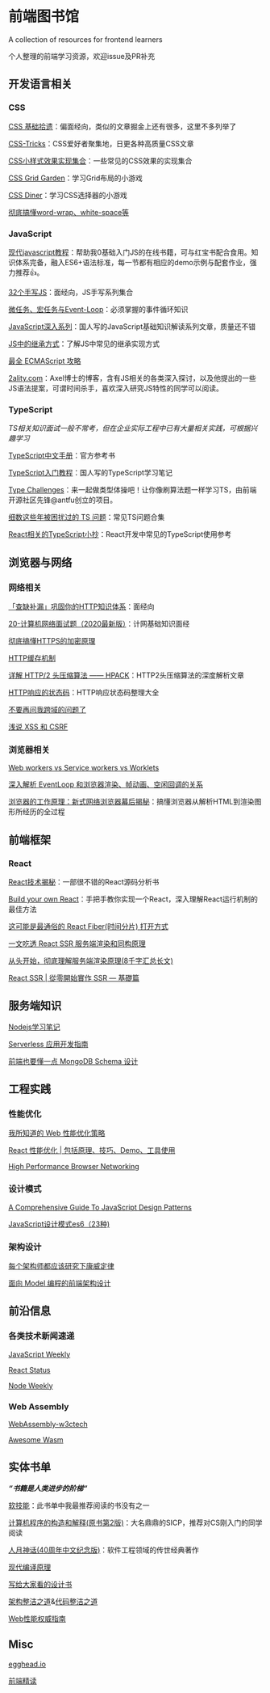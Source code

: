# 前端图书馆

A collection of resources for frontend learners

个人整理的前端学习资源，欢迎issue及PR补充

## 开发语言相关

### CSS

[CSS 基础拾遗](https://juejin.cn/post/6941206439624966152)：偏面经向，类似的文章掘金上还有很多，这里不多列举了

[CSS-Tricks](css-tricks.com)：CSS爱好者聚集地，日更各种高质量CSS文章

[CSS小样式效果实现集合](https://lhammer.cn/You-need-to-know-css/#/zh-cn/introduce?v=1)：一些常见的CSS效果的实现集合

[CSS Grid Garden](https://cssgridgarden.com/)：学习Grid布局的小游戏

[CSS Diner](https://flukeout.github.io/)：学习CSS选择器的小游戏

[彻底搞懂word-wrap、white-space等](https://zhuanlan.zhihu.com/p/43601822)

### JavaScript

[现代javascript教程](https://zh.javascript.info/)：帮助我0基础入门JS的在线书籍，可与红宝书配合食用。知识体系完备，融入ES6+语法标准，每一节都有相应的demo示例与配套作业，强力推荐👍。

[32个手写JS](https://juejin.cn/post/6875152247714480136#heading-24)：面经向，JS手写系列集合

[微任务、宏任务与Event-Loop](https://juejin.cn/post/6844903657264136200)：必须掌握的事件循环知识

[JavaScript深入系列](https://github.com/mqyqingfeng/Blog#%E6%B7%B1%E5%85%A5%E7%B3%BB%E5%88%97)：国人写的JavaScript基础知识解读系列文章，质量还不错

[JS中的继承方式](https://github.com/noahlam/articles/blob/master/JS%E4%B8%AD%E7%9A%84%E7%BB%A7%E6%89%BF(%E4%B8%8A).md)：了解JS中常见的继承实现方式

[最全 ECMAScript 攻略](https://juejin.cn/post/6968269593206849572#heading-10)

[2ality.com](https://2ality.com/index.html)：Axel博士的博客，含有JS相关的各类深入探讨，以及他提出的一些JS语法提案，可谓时间杀手，喜欢深入研究JS特性的同学可以阅读。

### TypeScript

*TS相关知识面试一般不常考，但在企业实际工程中已有大量相关实践，可根据兴趣学习*

[TypeScript中文手册](https://typescript.bootcss.com/)：官方参考书

[TypeScript入门教程](https://ts.xcatliu.com/index.html)：国人写的TypeScript学习笔记

[Type Challenges](https://github.com/type-challenges/type-challenges)：来一起做类型体操吧！让你像刷算法题一样学习TS，由前端开源社区先锋@antfu创立的项目。

[细数这些年被困扰过的 TS 问题](http://www.semlinker.com/ts-problems-encountered/)：常见TS问题合集

[React相关的TypeScript小抄](https://github.com/typescript-cheatsheets/react)：React开发中常见的TypeScript使用参考

## 浏览器与网络

### 网络相关

[「查缺补漏」巩固你的HTTP知识体系](https://juejin.cn/post/6857287743966281736)：面经向

[20-计算机网络面试题（2020最新版）](https://www.yuque.com/u24609/sg6ge7/wgp5cs)：计网基础知识面经

[彻底搞懂HTTPS的加密原理](https://zhuanlan.zhihu.com/p/43789231)

[HTTP缓存机制](https://juejin.cn/post/6844903517702848526)

[详解 HTTP/2 头压缩算法 —— HPACK](https://halfrost.com/http2-header-compression/)：HTTP2头压缩算法的深度解析文章

[HTTP响应的状态码](https://harttle.land/2015/08/15/http-status-code.html)：HTTP响应状态码整理大全

[不要再问我跨域的问题了](https://segmentfault.com/a/1190000015597029)

[浅说 XSS 和 CSRF](https://github.com/dwqs/blog/issues/68)

### 浏览器相关

[Web workers vs Service workers vs Worklets](https://bitsofco.de/web-workers-vs-service-workers-vs-worklets/)

[深入解析 EventLoop 和浏览器渲染、帧动画、空闲回调的关系](https://zhuanlan.zhihu.com/p/142742003)

[浏览器的工作原理：新式网络浏览器幕后揭秘](https://www.html5rocks.com/zh/tutorials/internals/howbrowserswork/)：搞懂浏览器从解析HTML到渲染图形所经历的全过程

## 前端框架

### React

[React技术揭秘](https://react.iamkasong.com/)：一部很不错的React源码分析书

[Build your own React](https://pomb.us/build-your-own-react/)：手把手教你实现一个React，深入理解React运行机制的最佳方法

[这可能是最通俗的 React Fiber(时间分片) 打开方式](https://juejin.cn/post/6844903975112671239#comment)

[一文吃透 React SSR 服务端渲染和同构原理](https://segmentfault.com/a/1190000020417285)

[从头开始，彻底理解服务端渲染原理(8千字汇总长文)](https://juejin.cn/post/6844903881390964744)

[React SSR | 從零開始實作 SSR — 基礎篇](https://medium.com/%E6%89%8B%E5%AF%AB%E7%AD%86%E8%A8%98/server-side-rendering-ssr-in-reactjs-part1-d2a11890abfc)

## 服务端知识

[Nodejs学习笔记](https://github.com/chyingp/nodejs-learning-guide)

[Serverless 应用开发指南](https://serverless.ink/#serverless-%E6%9E%B6%E6%9E%84)

[前端也要懂一点 MongoDB Schema 设计](https://juejin.cn/post/6844904018301419534)

## 工程实践

### 性能优化

[我所知道的 Web 性能优化策略](https://github.com/rccoder/blog/issues/34)

[React 性能优化 | 包括原理、技巧、Demo、工具使用](https://juejin.cn/post/6935584878071119885)

[High Performance Browser Networking](hpbn.co)

### 设计模式

[A Comprehensive Guide To JavaScript Design Patterns](https://www.lambdatest.com/blog/comprehensive-guide-to-javascript-design-patterns/)

[JavaScript设计模式es6（23种)](https://juejin.cn/post/6844904032826294286)

### 架构设计

[每个架构师都应该研究下康威定律](https://www.infoq.cn/article/every-architect-should-study-conway-law)

[面向 Model 编程的前端架构设计](https://zhuanlan.zhihu.com/p/144157268)

## 前沿信息

### 各类技术新闻速递

[JavaScript Weekly](https://javascriptweekly.com/)

[React Status](https://react.statuscode.com/)

[Node Weekly](https://nodeweekly.com/)

### Web Assembly

[WebAssembly-w3ctech](https://www.w3ctech.com/category/18)

[Awesome Wasm](https://github.com/mbasso/awesome-wasm)

## 实体书单

***“书籍是人类进步的阶梯“***

[软技能](https://book.douban.com/subject/26835090/)：此书单中我最推荐阅读的书没有之一

[计算机程序的构造和解释(原书第2版)](https://book.douban.com/subject/1148282/)：大名鼎鼎的SICP，推荐对CS刚入门的同学阅读

[人月神话(40周年中文纪念版)](https://book.douban.com/subject/26358448/)：软件工程领域的传世经典著作

[现代编译原理](https://book.douban.com/subject/1435535/)

[写给大家看的设计书](https://book.douban.com/subject/26664522/)

[架构整洁之道](https://book.douban.com/subject/30333919/)&[代码整洁之道](https://book.douban.com/subject/26919457/)

[Web性能权威指南](https://book.douban.com/subject/25856314/)

## Misc

[egghead.io](egghead.io)

[前端精读](https://github.com/ascoders/weekly/tree/v2)